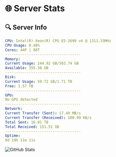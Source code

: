 # 🌐 Server Stats
## 🔍 Server Info
```yaml
CPU: Intel(R) Xeon(R) CPU E5-2699 v4 @ 1311.33MHz
CPU Usage: 0.40%
Cores: 44P | 88T
-----------------------------------
Memory:
Current Usage: 144.92 GB/503.74 GB
Available: 355.38 GB
-----------------------------------
Disk:
Current Usage: 59.72 GB/1.71 TB
Free: 1.57 TB
-----------------------------------
GPU:
No GPU detected
-----------------------------------
Network:
Current Transfer (Sent): 17.49 MB/s
Current Transfer (Received): 100.99 KB/s
Total Sent: 16.01 TB
Total Received: 151.51 GB
-----------------------------------
Uptime:
9d 19h 11m 11s
```
![GitHub Stats](https://img.shields.io/badge/Updated-2025-03-17_16:34:00-blue)